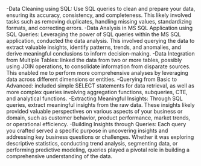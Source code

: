 -Data Cleaning using SQL: Use SQL queries to clean and prepare your data, ensuring its accuracy, consistency, and completeness. This likely involved tasks such as removing duplicates, handling missing values, standardizing formats, and correcting errors.
-Data Analysis in MS SQL Application using SQL Queries: Leveraging the power of SQL queries within the MS SQL application, conducted the data analysis. This involved querying the data to extract valuable insights, identify patterns, trends, and anomalies, and derive meaningful conclusions to inform decision-making.
-Data Integration from Multiple Tables:  linked the data from two or more tables, possibly using JOIN operations, to consolidate information from disparate sources. This enabled me to perform more comprehensive analyses by leveraging data across different dimensions or entities.
-Querying from Basic to Advanced:  included simple SELECT statements for data retrieval, as well as more complex queries involving aggregation functions, subqueries, CTE, and analytical functions.
-Extracting Meaningful Insights: Through SQL queries, extract meaningful insights from the raw data. These insights likely provided valuable perspectives on various aspects of your business or domain, such as customer behavior, product performance, market trends, or operational efficiency.
-Building Insights through Queries: Each query you crafted served a specific purpose in uncovering insights and addressing key business questions or challenges. Whether it was exploring descriptive statistics, conducting trend analysis, segmenting data, or performing predictive modeling, queries played a pivotal role in building a comprehensive understanding of the data.
